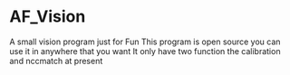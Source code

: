 # AF_Vision
A small vision program just for Fun
This program is open source you can use it in anywhere that you want
It only have two function the calibration and nccmatch at present
